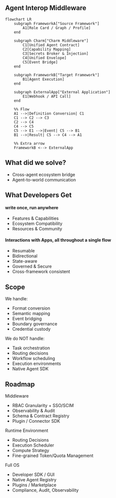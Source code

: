## Agent Interop Middleware

```mermaid
flowchart LR
    subgraph FrameworkA["Source Framework"]
        A1[Role Card / Graph / Profile]
    end

    subgraph Charm["Charm Middleware"]
        C1[Unified Agent Contract]
        C2[Capability Mapping]
        C3[Secrets Broker & Injection]
        C4[Unified Envelope]
        C5[Event Bridge]
    end

    subgraph FrameworkB["Target Framework"]
        B1[Agent Execution]
    end

    subgraph ExternalApp["External Application"]
        E1[Webhook / API Call]
    end

    %% Flow
    A1 -->|Definition Conversion| C1
    C1 --> C2 --> C3
    C2 --> C4
    C4 --> C5
    C5 --> E1 -->|Event| C5 --> B1
    B1 -->|Result| C5 --> C4 --> A1

    %% Extra arrow
    FrameworkB <--> ExternalApp
```

## What did we solve?
- Cross-agent ecosystem bridge
- Agent-to-world communication

## What Developers Get

#### write once, run anywhere
- Features & Capabilities
- Ecosystem Compatibility
- Resources & Community
#### Interactions with Apps, all throughout a single flow
- Resumable
- Bidirectional
- State-aware
- Governed & Secure
- Cross-framework consistent

## Scope

We handle:
- Format conversion
- Semantic mapping
- Event bridging
- Boundary governance
- Credential custody

We do NOT handle:
- Task orchestration
- Routing decisions
- Workflow scheduling
- Execution environments
- Native Agent SDK

## Roadmap

Middleware
- RBAC Granularity + SSO/SCIM
- Observability & Audit
- Schema & Contract Registry
- Plugin / Connector SDK

Runtime Environment
- Routing Decisions
- Execution Scheduler
- Compute Strategy
- Fine-grained Token/Quota Management

Full OS
- Developer SDK / GUI
- Native Agent Registry
- Plugins / Marketplace
- Compliance, Audit, Observability
